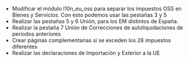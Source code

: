 - Modificar el módulo l10n_eu_oss para separar los impuestos OSS en
  Bienes y Servicios. Con esto podemos usar las pestañas 3 y 5
- Realizar las pestañas 5 y 6 Unión, para los EM distintos de España.
- Realizar la pestaña 7 Unión de Correcciones de autoliquidaciones de
  periodos anteriores
- Crear páginas complementarias si se exceden los 28 impuestos
  diferentes
- Realizar las declaraciones de Importación y Exterior a la UE
